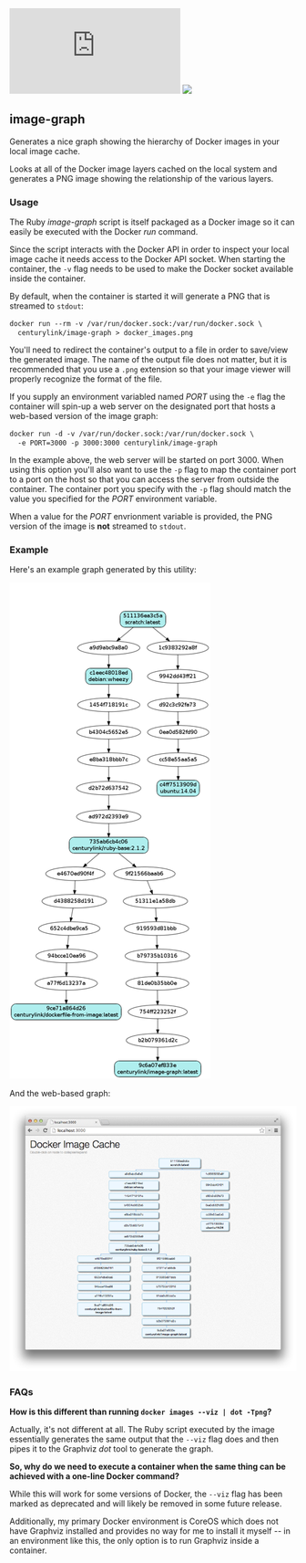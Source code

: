 [![Analytics](https://ga-beacon.appspot.com/UA-49491413-7/docker-image-graph/README.md)](https://github.com/CenturyLinkLabs/docker-image-graph)
[![](https://badge.imagelayers.io/centurylink/image-graph.svg)](https://imagelayers.io/?images=centurylink/image-graph:latest 'Get your own badge on imagelayers.io')


## image-graph
Generates a nice graph showing the hierarchy of Docker images in your local
image cache.

Looks at all of the Docker image layers cached on the local system and
generates a PNG image showing the relationship of the various layers.

### Usage

The Ruby *image-graph* script is itself packaged as a Docker image so it can
easily be executed with the Docker *run* command.

Since the script interacts with the Docker API in order to inspect your local
image cache it needs access to the Docker API socket. When starting the container, the `-v` flag needs to be used to make the Docker socket available inside the container.

By default, when the container is started it will generate a PNG that is streamed to `stdout`:

    docker run --rm -v /var/run/docker.sock:/var/run/docker.sock \
      centurylink/image-graph > docker_images.png

You'll need to redirect the container's output to a file in order to save/view the generated image. The name of the output file does not matter, but it is recommended that you use a `.png` extension so that your image viewer will properly recognize the format of the file.

If you supply an environment variabled named *PORT* using the `-e` flag the container will spin-up a web server on the designated port that hosts a web-based version of the image graph:

    docker run -d -v /var/run/docker.sock:/var/run/docker.sock \
      -e PORT=3000 -p 3000:3000 centurylink/image-graph 
      
In the example above, the web server will be started on port 3000. When using this option you'll also want to use the `-p` flag to map the container port to a port on the host so that you can access the server from outside the container. The container port you specify with the `-p` flag should match the value you specified for the *PORT* environment variable.

When a value for the *PORT* envrionment variable is provided, the PNG version of the image is **not** streamed to `stdout`. 

### Example

Here's an example graph generated by this utility:

![Sample Image](https://github.com/CenturyLinkLabs/docker-image-graph/raw/master/sample-cmd.png)

And the web-based graph:

![Sample Image](https://github.com/CenturyLinkLabs/docker-image-graph/raw/master/sample-web.png)

### FAQs

**How is this different than running `docker images --viz | dot -Tpng`?**

Actually, it's not different at all. The Ruby script executed by the image
essentially generates the same output that the `--viz` flag does and then pipes
it to the Graphviz *dot* tool to generate the graph.

**So, why do we need to execute a container when the same thing can be
achieved with a one-line Docker command?**

While this will work for some versions of Docker, the `--viz` flag has been
marked as deprecated and will likely be removed in some future release.

Additionally, my primary Docker environment is CoreOS which does not have
Graphviz installed and provides no way for me to install it myself -- in
an environment like this, the only option is to run Graphviz inside a
container.
